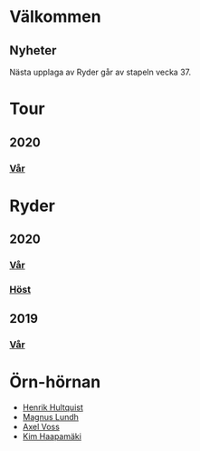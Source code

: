# Välkommen

## Nyheter

Nästa upplaga av Ryder går av stapeln vecka 37.

# Tour

## 2020

### [Vår](./tour2020V.html)

# Ryder

## 2020

### [Vår](./ryder2020V.html)

### [Höst](./ryder2020H.html)

## 2019

### [Vår](./ryder2019V.html)

# Örn-hörnan

- [Henrik Hultquist](./player.html)
- [Magnus Lundh](./player.html)
- [Axel Voss](./player.html)
- [Kim Haapamäki](./player.html)
